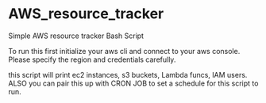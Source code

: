 # AWS_resource_tracker
Simple AWS resource tracker Bash Script

To run this first initialize your aws cli and connect to your aws console. 
Please specify the region and credentials carefully.

this script will print ec2 instances, s3 buckets, Lambda funcs, IAM users.
ALSO you can pair this up with CRON JOB to set a schedule for this script to run.
